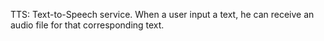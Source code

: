 TTS: Text-to-Speech service.
When a user input a text, he can receive an audio file for that corresponding text. 